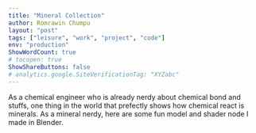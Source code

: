 ```yaml
---
title: "Mineral Collection"
author: Romrawin Chumpu
layout: "post"
tags: ["leisure", "work", "project", "code"]
env: "production"
ShowWordCount: true
# tocopen: true
ShowShareButtons: false
# analytics.google.SiteVerificationTag: "XYZabc"
---
```


As a chemical engineer who is already nerdy about chemical bond and stuffs, one thing in the world that prefectly shows how chemical react is minerals. As a mineral nerdy, here are some fun model and shader node I made in Blender.